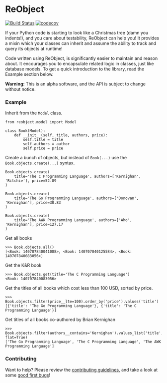 # ReObject

[![Build Status](https://travis-ci.org/onyb/reobject.svg?branch=master)](https://travis-ci.org/onyb/reobject) [![codecov](https://codecov.io/gh/onyb/reobject/branch/master/graph/badge.svg)](https://codecov.io/gh/onyb/reobject)

If your Python code is starting to look like a Christmas tree (damn you indents!), and you care about testability, ReObject can help you! It provides a mixin which your classes can inherit and assume the ability to track and query its objects at runtime!

Code written using ReObject, is significantly easier to maintain and reason about. It encourages you to encapsulate related logic in classes, just like database models. To get a quick introduction to the library, read the Example section below.

**Warning:** This is an alpha software, and the API is subject to change without notice.

### Example

Inherit from the `Model` class.
```py3
from reobject.model import Model

class Book(Model):
    def __init__(self, title, authors, price):
        self.title = title
        self.authors = author
        self.price = price
```

Create a bunch of objects, but instead of `Book(...)` use the `Book.objects.create(...)` syntax.
```py3
Book.objects.create(
    title='The C Programming Language', authors=['Kernighan', 'Ritchie'], price=52.89
)

Book.objects.create(
    title='The Go Programming Language', authors=['Donovan', 'Kernighan'], price=30.83
)

Book.objects.create(
    title='The AWK Programming Language', authors=['Aho', 'Kernighan'], price=127.17
)
```
Get all books
```py3
>>> Book.objects.all()
[<Book: 140707840041088>, <Book: 140707840125584>, <Book: 140707840083056>]
```

Get the K&R book
```py3
>>> Book.objects.get(title='The C Programming Language')
<Book: 140707840083056>
```

Get the titles of all books which cost less than 100 USD, sorted by price.
```py3
>>> Book.objects.filter(price__lte=100).order_by('price').values('title')
[{'title': 'The Go Programming Language'}, {'title': 'The C Programming Language'}]
```
Get titles of all books co-authored by Brian Kernighan
```py3
>>> Book.objects.filter(authors__contains='Kernighan').values_list('title', flat=True)
['The Go Programming Language', 'The C Programming Language', 'The AWK Programming Language']
```

### Contributing

Want to help? Please review the [contributing guidelines](CONTRIBUTING.md), and take a look at some [good first bugs](https://github.com/onyb/reobject/issues?q=is%3Aissue+is%3Aopen+label%3Abitesize)!
